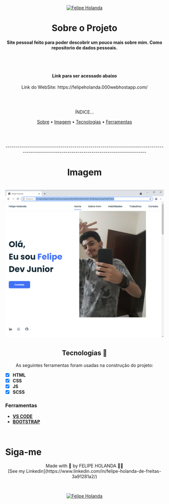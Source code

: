 <p align="center">
   <a href="https://www.linkedin.com/in/felipe-holanda-de-freitas-3a91281a2/">
      <img alt="Felipe Holanda" src="https://img.shields.io/badge/-Felipe Holanda-blue?style=flat&logo=Linkedin&logoColor=bluee" />
   </a>
</p>

<h1 align="center">Sobre o Projeto</h1>

<h4 align="center">Site pessoal feito para poder descobrir um pouco mais sobre mim. Como repositorio de dados pessoais.</h4>
<br>
<br>
<h4 align="center">Link para ser acessado abaixo</h4>

<p align="center">Link do WebSite: https://felipeholanda.000webhostapp.com/ </p>
<br>
<br>

<p align="center">ÍNDICE...</p>
<p align="center"><a href="#sobre-o-projeto">Sobre</a> • 
<a href="#Imagem">Imagem</a> • 
<a href="#Tecnologias--">Tecnologias</a> • 
<a href="#Ferramentas">Ferramentas</a></p>

<br>
<br>
<p align="center">-------------------------------------------------------------------------------------------------------------------------------------------</p>

<h1 align="center">Imagem</h1>

<h1 align="center">
   <img alt="Readme" title="Readme" src="PaginaREADME.png" />
</h1>

  <h2 align="center">Tecnologias 🚀 </h2>

  <p align="center">As seguintes ferramentas foram usadas na construção do projeto:</p>

  - [x] **HTML**
  - [x] **CSS**
  - [x] **JS**
  - [x] **SCSS**

  ### Ferramentas

  - [**VS CODE**](https://code.visualstudio.com/)
  - [**BOOTSTRAP**](https://getbootstrap.com/)

<br>

  <h1>Siga-me</h1>
  <p align="center">Made with 💜 by FELIPE HOLANDA 👋🏻 <br>[See my Linkedin](https://www.linkedin.com/in/felipe-holanda-de-freitas-3a91281a2/)</p>
  
<br>

<p align="center">
   <a href="https://www.linkedin.com/in/felipe-holanda-de-freitas-3a91281a2/">
      <img alt="Felipe Holanda" src="https://img.shields.io/badge/-Felipe Holanda-blue?style=flat&logo=Linkedin&logoColor=bluee" />
   </a>
</p>
